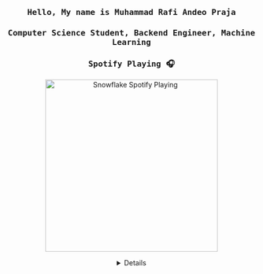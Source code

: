 <h3 align="center" id="begin"><samp> Hello, My name is <b><a>Muhammad Rafi Andeo Praja</a> </b></h3>
<h3 align="center" id="begin"><samp>Computer Science Student, Backend Engineer, Machine Learning</h3>

<div align="center">
<h3 id="spotify-playing-"><samp>Spotify Playing 🎧</h3>
<p>
  <a href="https://open.spotify.com/user/31jgelqr34d2p6l5qnc42laaqogq">
   <img src="https://spotify-github-profile.vercel.app/api/view?uid=31jgelqr34d2p6l5qnc42laaqogq&cover_image=true&theme=natemoo-re&show_offline=true&background_color=121212&bar_color=53b14f&bar_color_cover=true" alt="Snowflake Spotify Playing" width="350" />
  </a>
</p>
<details align="center" id="details">
<div align="center">

<h3 align="center" id="begin"><samp>Github Stats 📊</h3>
<br>
<p align='center'>
<img src="https://github-readme-stats.vercel.app/api?username=RafiAndeo&show_icons=true&theme=github_dark">
</p>

<hr>
<br>

<h3 align="center" id="begin"><samp>Most Used Languages 📚</h3>
<br>
<p align='center'>
<img src="https://github-readme-stats.vercel.app/api/top-langs/?username=RafiAndeo&theme=github_dark&hide_border=true&no-bg=true&no-frame=true&langs_count=10&layout=compact">
</p>
<p align='center'>
</p>

<p align="center"> <a href="https://github.com/RafiAndeo?tab=repositories&q=&type=&language=python&sort=" target="_blank"> <img src="https://img.shields.io/badge/-Python-000000?style=flat&logo=python" </a>
<a href="https://github.com/RafiAndeo?tab=repositories&q=&type=&language=javascript&sort=" target="_blank"> <img src="https://img.shields.io/badge/-Javascript-000000?style=flat&logo=javascript" </a>
<a href="https://github.com/RafiAndeo?tab=repositories&q=&type=&language=go&sort=" target="_blank"> <img src="https://img.shields.io/badge/-Go-000000?style=flat&logo=go" </a>
<a href="https://github.com/RafiAndeo?tab=repositories&q=&type=&language=typescript&sort=" target="_blank"> <img src="https://img.shields.io/badge/-Typescript-000000?style=flat&logo=typescript" </a>
<a href="https://github.com/RafiAndeo?tab=repositories&q=&type=&language=php&sort=" target="_blank"> <img src="https://img.shields.io/badge/-PHP-000000?style=flat&logo=php" </a>
<a href="https://github.com/RafiAndeo?tab=repositories&q=&type=&language=c%2B%2B&sort=" target="_blank"> <img src="https://img.shields.io/badge/-C++-000000?style=flat&logo=C%2B%2B&logoColor=00599C" </a>
<a href="https://github.com/RafiAndeo?tab=repositories&q=&type=&language=jupyter+notebook&sort=" target="_blank"> <img src="https://img.shields.io/badge/-Jupyter_Notebook-000000?style=flat&logo=jupyter" </a>
<a href="https://github.com/RafiAndeo?tab=repositories&q=&type=&language=java&sort=" target="_blank"> <img src="https://img.shields.io/badge/-java-000000?style=flat&logo=java" </a>

<hr>
<br>

<h3 align="center" id="begin"><samp>Connect With Me 🔗</h3>
<p align="center"> <a href="https://www.linkedin.com/in/muhammad-rafi-andeo-praja-192a4421b/" target="_blank"> <img src="https://img.shields.io/badge/-Linkedin-000000?style=flat&logo=linkedin" </a>
<a href="https://www.instagram.com/rafi.andeo/" target="_blank"> <img src="https://img.shields.io/badge/-Instagram-000000?style=flat&logo=instagram" </a>

<hr>
<br>  

<h3 align="center" id="begin"><samp>Visitors Count 🌐</h3>
  
![](https://komarev.com/ghpvc/?username=RafiAndeo&color=blue)
  
</details>
